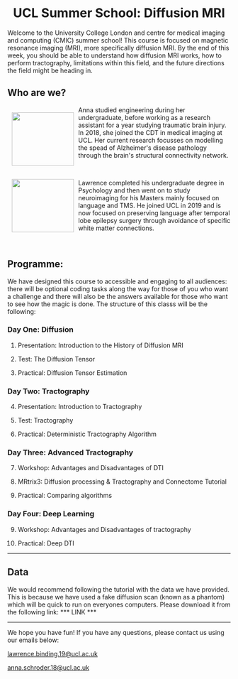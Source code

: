 
# UCL Summer School: Diffusion MRI 

<style>
h1 {text-align: center;}
</style>



Welcome to the University College London and centre for medical imaging and computing (CMIC) summer school! This course is focused on magnetic resonance imaging (MRI), more specifically diffusion MRI. By the end of this week, you should be able to understand how diffusion MRI works, how to perform tractography, limitations within this field, and the future directions the field might be heading in. 

## Who are we?
 <p style="float: left;"><img src="../_static/img/anna.jpg" height="120px" width="140px" style="padding-left: 10px; padding-right: 10px "></p>
    <p>Anna studied engineering during her undergraduate, before working as a research assistant for a year studying traumatic brain injury. In 2018, she joined the CDT in medical imaging at UCL. Her current research focusses on modelling the spead of Alzheimer's disease pathology through the brain's structural connectivity network. </p>

<br>

 <p style="float: left;"><img src="../_static/img/lawrence.jpg" height="120px" width="140px" style="padding-left: 10px; padding-right: 10px "></p>
    <p>Lawrence completed his undergraduate degree in Psychology and then went on to study neuroimaging for his Masters mainly focused on language and TMS. He joined UCL in 2019 and is now focused on preserving language after temporal lobe epilepsy surgery through avoidance of specific white matter connections. </p>

<br>

## Programme: 

We have designed this course to accessible and engaging to all audiences: there will be optional coding tasks along the way for those of you who want a challenge and there will also be the answers available for those who want to see how the magic is done. The structure of this classs will be the following: 

### Day One: Diffusion
1. Presentation: Introduction to the History of Diffusion MRI

2. Test: The Diffusion Tensor

3. Practical: Diffusion Tensor Estimation

### Day Two: Tractography
4. Presentation: Introduction to Tractography

5. Test: Tractography

6. Practical: Deterministic Tractography Algorithm

### Day Three: Advanced Tractography
7. Workshop: Advantages and Disadvantages of DTI 

8. MRtrix3: Diffusion processing & Tractography and Connectome Tutorial

9. Practical: Comparing algorithms

### Day Four: Deep Learning
9. Workshop: Advantages and Disadvantages of tractography

10. Practical: Deep DTI

---

## Data 

We would recommend following the tutorial with the data we have provided. This is because we have used a fake diffusion scan (known as a phantom) which will be quick to run on everyones computers. Please download it from the following link: *** LINK ***

---


We hope you have fun! If you have any questions, please contact us using our emails below: 

lawrence.binding.19@ucl.ac.uk 

anna.schroder.18@ucl.ac.uk
